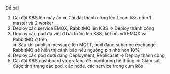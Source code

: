 Đề bài
1. Cài đặt K8S lên máy ảo
  => Cài đặt thành công lên 1 cụm k8s gồm 1 master và 2 worker
3. Deploy các service EMQX, RabbitMQ lên K8S
  => Deploy thành công
5. Deploy các pod đã viết ở bài trước lên K8S, kết nối với EMQX và RabbitMQ ở trên\
  => Sau khi publish message lên MQTT, pod đang subcribe exchange RabbitMQ sẽ hiển thị cảnh báo nếu ngưỡng pin nhỏ hơn 10%
7. Deploy các pod dưới dạng Deployment, Replicaset
  => Deploy thành công
9. Cài đặt K8S dashboard và grafana để monitoring hệ thống
  => Giám sát được tình trạng các pod, các node, các service trong cụm k8s
